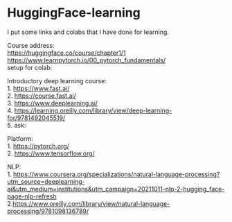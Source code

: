 # HuggingFace-learning
I put some links and colabs that I have done for learning.</br>

Course address:</br>
    https://huggingface.co/course/chapter1/1</br>
    https://www.learnpytorch.io/00_pytorch_fundamentals/</br>
    setup for colab: 
    

Introductory deep learning course: </br>
    1. https://www.fast.ai/</br>
    2. https://course.fast.ai/</br>
    3. https://www.deeplearning.ai/</br>
    4. https://learning.oreilly.com/library/view/deep-learning-for/9781492045519/</br>
    5. ask:
          
    
Platform:</br>
    1. https://pytorch.org/</br>
    2. https://www.tensorflow.org/</br>
    
    
NLP:</br>
    1. https://www.coursera.org/specializations/natural-language-processing?utm_source=deeplearning-ai&utm_medium=institutions&utm_campaign=20211011-nlp-2-hugging_face-page-nlp-refresh </br>
    2.https://www.oreilly.com/library/view/natural-language-processing/9781098136789/</br>
